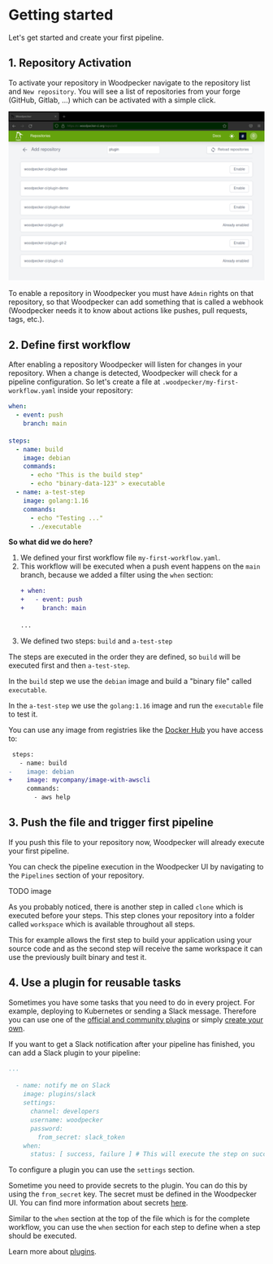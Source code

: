# Getting started

Let's get started and create your first pipeline.

## 1. Repository Activation

To activate your repository in Woodpecker navigate to the repository list and `New repository`. You will see a list of repositories from your forge (GitHub, Gitlab, ...) which can be activated with a simple click.

![repository list](repo-list.png)

To enable a repository in Woodpecker you must have `Admin` rights on that repository, so that Woodpecker can add something
that is called a webhook (Woodpecker needs it to know about actions like pushes, pull requests, tags, etc.).

## 2. Define first workflow

After enabling a repository Woodpecker will listen for changes in your repository. When a change is detected, Woodpecker will check for a pipeline configuration. So let's create a file at `.woodpecker/my-first-workflow.yaml` inside your repository:

```yaml title=".woodpecker/my-first-workflow.yaml"
when:
  - event: push
    branch: main

steps:
  - name: build
    image: debian
    commands:
      - echo "This is the build step"
      - echo "binary-data-123" > executable
  - name: a-test-step
    image: golang:1.16
    commands:
      - echo "Testing ..."
      - ./executable
```

__So what did we do here?__

1. We defined your first workflow file `my-first-workflow.yaml`.
2. This workflow will be executed when a push event happens on the `main` branch,
   because we added a filter using the `when` section:
   ```diff
   + when:
   +   - event: push
   +     branch: main

   ...
   ```
1. We defined two steps: `build` and `a-test-step`

The steps are executed in the order they are defined, so `build` will be executed first and then `a-test-step`.

In the `build` step we use the `debian` image and build a "binary file" called `executable`.

In the `a-test-step` we use the `golang:1.16` image and run the `executable` file to test it.

You can use any image from registries like the [Docker Hub](https://hub.docker.com/search?type=image) you have access to:

```diff
 steps:
   - name: build
-    image: debian
+    image: mycompany/image-with-awscli
     commands:
       - aws help
```

## 3. Push the file and trigger first pipeline

If you push this file to your repository now, Woodpecker will already execute your first pipeline.

You can check the pipeline execution in the Woodpecker UI by navigating to the `Pipelines` section of your repository.

TODO image

As you probably noticed, there is another step in called `clone` which is executed before your steps. This step clones your repository into a folder called `workspace` which is available throughout all steps.

This for example allows the first step to build your application using your source code and as the second step will receive
the same workspace it can use the previously built binary and test it.

## 4. Use a plugin for reusable tasks

Sometimes you have some tasks that you need to do in every project. For example, deploying to Kubernetes or sending a Slack message. Therefore you can use one of the [official and community plugins](/plugins) or simply [create your own](./51-plugins/20-creating-plugins.md).

If you want to get a Slack notification after your pipeline has finished, you can add a Slack plugin to your pipeline:

```yaml
...

  - name: notify me on Slack
    image: plugins/slack
    settings:
      channel: developers
      username: woodpecker
      password:
        from_secret: slack_token
    when:
      status: [ success, failure ] # This will execute the step on success and failure
```

To configure a plugin you can use the `settings` section.

Sometime you need to provide secrets to the plugin. You can do this by using the `from_secret` key. The secret must be defined in the Woodpecker UI. You can find more information about secrets [here](./40-secrets/40-overview.md).

Similar to the `when` section at the top of the file which is for the complete workflow, you can use the `when` section for each step to define when a step should be executed.

Learn more about [plugins](./51-plugins/51-overview.md).

